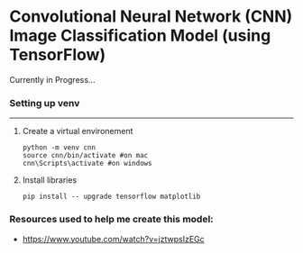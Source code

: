 # Convolutional Neural Network (CNN) Image Classification Model (using TensorFlow)

Currently in Progress... <br>

### Setting up venv 
- - -
1. Create a virtual environement
    ```
    python -m venv cnn
    source cnn/bin/activate #on mac
    cnn\Scripts\activate #on windows
    ```
2. Install libraries
   ```
   pip install -- upgrade tensorflow matplotlib 
   ```
   
### Resources used to help me create this model:
- https://www.youtube.com/watch?v=jztwpsIzEGc

